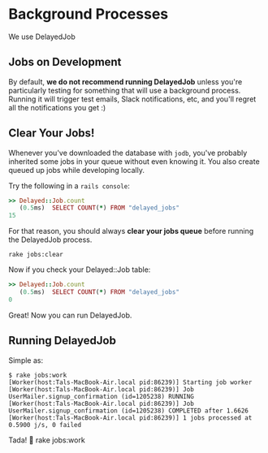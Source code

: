 # Background Processes

We use DelayedJob

## Jobs on Development

By default, **we do not recommend running DelayedJob** unless you're particularly testing for something that will use a background process. Running it will trigger test emails, Slack notifications, etc, and you'll regret all the notifications you get :)

## Clear Your Jobs!

Whenever you've downloaded the database with `jodb`, you've probably inherited some jobs in your queue without even knowing it. You also create queued up jobs while developing locally.

Try the following in a `rails console`:

```ruby
>> Delayed::Job.count
   (0.5ms)  SELECT COUNT(*) FROM "delayed_jobs"
15
```

For that reason, you should always **clear your jobs queue** before running the DelayedJob process.

```
rake jobs:clear
```

Now if you check your Delayed::Job table:

```ruby
>> Delayed::Job.count
   (0.5ms)  SELECT COUNT(*) FROM "delayed_jobs"
0
```

Great! Now you can run DelayedJob.

## Running DelayedJob

Simple as:

```
$ rake jobs:work
[Worker(host:Tals-MacBook-Air.local pid:86239)] Starting job worker
[Worker(host:Tals-MacBook-Air.local pid:86239)] Job UserMailer.signup_confirmation (id=1205238) RUNNING
[Worker(host:Tals-MacBook-Air.local pid:86239)] Job UserMailer.signup_confirmation (id=1205238) COMPLETED after 1.6626
[Worker(host:Tals-MacBook-Air.local pid:86239)] 1 jobs processed at 0.5900 j/s, 0 failed
```

Tada! :tada:
rake jobs:work
```
